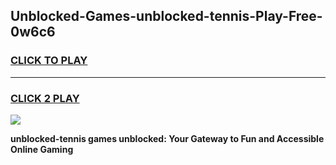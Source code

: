
## Unblocked-Games-unblocked-tennis-Play-Free-0w6c6
<h3>
<a href="https://premium76.site?title=unblocked-tennis&ref=18A1">CLICK TO PLAY</a></h3>
<hr>

<h3>
<a href="https://premium76.site?title=unblocked-tennis&ref=18A1">CLICK 2 PLAY</a>
  
</h3>

<a href="https://premium76.site?title=unblocked-tennis&ref=18A1"><img src="https://clearcache.store/games.png"></a>


**unblocked-tennis games unblocked: Your Gateway to Fun and Accessible Online Gaming**
